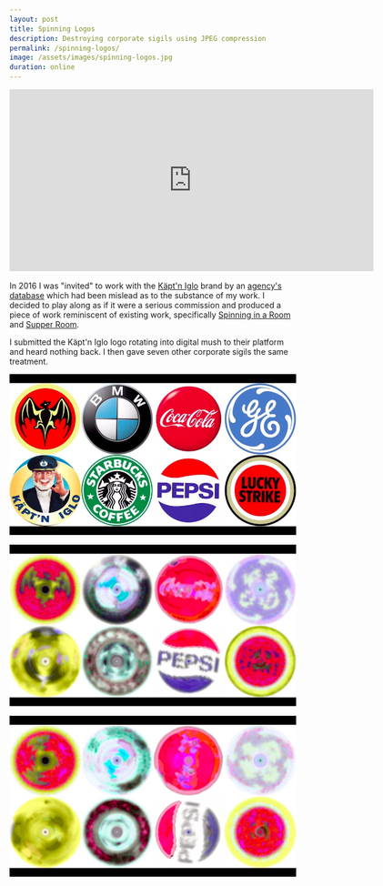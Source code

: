 ```yaml
---
layout: post
title: Spinning Logos
description: Destroying corporate sigils using JPEG compression
permalink: /spinning-logos/
image: /assets/images/spinning-logos.jpg
duration: online
---
```


<iframe src="https://player.vimeo.com/video/155834594" width="640" height="320" frameborder="0" allow="autoplay; fullscreen" allowfullscreen></iframe>

In 2016 I was "invited" to work with the [Käpt'n Iglo](https://en.wikipedia.org/wiki/Captain_Birdseye) brand by an [agency's database](https://www.zooppa.com) which had been mislead as to the substance of my work. I decided to play along as if it were a serious commission and produced a piece of work reminiscent of existing work, specifically [Spinning in a Room](https://art.peteashton.com/spinning-room/) and [Supper Room](https://art.peteashton.com/supper-room/).

I submitted the Käpt'n Iglo logo rotating into digital mush to their platform and heard nothing back. I then gave seven other corporate sigils the same treatment. 

![](/assets/images/spinning-logos-1.jpg)

![](/assets/images/spinning-logos-2.jpg)

![](/assets/images/spinning-logos-3.jpg)